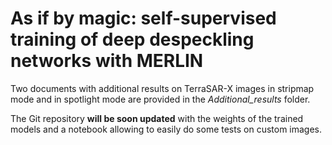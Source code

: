 # As if by magic: self-supervised training of deep despeckling networks with MERLIN
Two documents with additional results on TerraSAR-X images in stripmap mode and in spotlight mode
are provided in the *Additional_results* folder.

The Git repository **will be soon updated** with the weights of the trained models and
a notebook allowing to easily do some tests on custom images.

